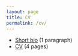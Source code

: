 ```yaml
---
layout: page
title: CV
permalink: /cv/
---
```


<ul>
	<li><a href="long_cv.pdf">Short bio</a> (1 paragraph)</li>
	<li><a href="long_cv.pdf">CV</a> (4 pages)</li>
</ul>